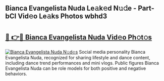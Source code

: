 ## Bianca Evangelista Nuda Le𝚊k𝚎d N𝚞𝚍e - Part-bCI Vid𝚎o Le𝚊ks Photos wbhd3

# <h2><a href="http://fbbo5zf.evod.top/?m=Bianca+Evangelista+Nuda">🔗 👉🔴 Bianca Evangelista Nuda Vid𝚎o Ph𝚘t𝚘s</a></h2>

[![Bianca Evangelista Nuda N𝚞d𝚎s](https://i.imgur.com/8V9OHl7.gif)](http://fbbo5zf.evod.top/?m=Bianca+Evangelista+Nuda)
Social media personality Bianca Evangelista Nuda, recognized for sharing lifestyle and dance content, including dance trend performances and mini vlogs. Public figures Bianca Evangelista Nuda can be role models for both positive and negative behaviors. 
